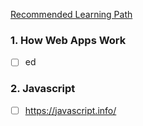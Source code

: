 [Recommended Learning Path](https://www.reactiflux.com/learning)

### 1. How Web Apps Work
- [ ] ed

### 2. Javascript
- [ ] https://javascript.info/